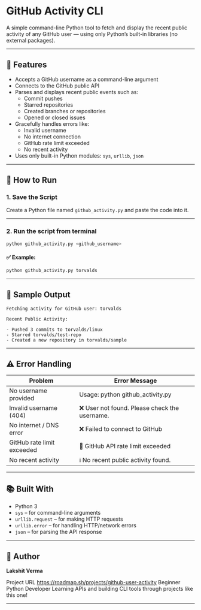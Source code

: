 
# GitHub Activity CLI

A simple command-line Python tool to fetch and display the recent public activity of any GitHub user — using only Python’s built-in libraries (no external packages).

---

## 📌 Features

- Accepts a GitHub username as a command-line argument
- Connects to the GitHub public API
- Parses and displays recent public events such as:
  - Commit pushes
  - Starred repositories
  - Created branches or repositories
  - Opened or closed issues
- Gracefully handles errors like:
  - Invalid username
  - No internet connection
  - GitHub rate limit exceeded
  - No recent activity
- Uses only built-in Python modules: `sys`, `urllib`, `json`

---

## 🚀 How to Run

### 1. Save the Script

Create a Python file named `github_activity.py` and paste the code into it.

---

### 2. Run the script from terminal

```bash
python github_activity.py <github_username>
````

#### ✅ Example:

```bash
python github_activity.py torvalds
```

---

## 🧪 Sample Output

```
Fetching activity for GitHub user: torvalds

Recent Public Activity:

- Pushed 3 commits to torvalds/linux
- Starred torvalds/test-repo
- Created a new repository in torvalds/sample
```

---

## ⚠️ Error Handling

| Problem                    | Error Message                                |
| -------------------------- | -------------------------------------------- |
| No username provided       | Usage: python github\_activity.py <username> |
| Invalid username (404)     | ❌ User not found. Please check the username. |
| No internet / DNS error    | ❌ Failed to connect to GitHub                |
| GitHub rate limit exceeded | 🚫 GitHub API rate limit exceeded            |
| No recent activity         | ℹ️ No recent public activity found.          |

---

## 📚 Built With

* Python 3
* `sys` – for command-line arguments
* `urllib.request` – for making HTTP requests
* `urllib.error` – for handling HTTP/network errors
* `json` – for parsing the API response

---

## 🌱 Author

**Lakshit Verma**

Project URL https://roadmap.sh/projects/github-user-activity
Beginner Python Developer
Learning APIs and building CLI tools through projects like this one!

---

